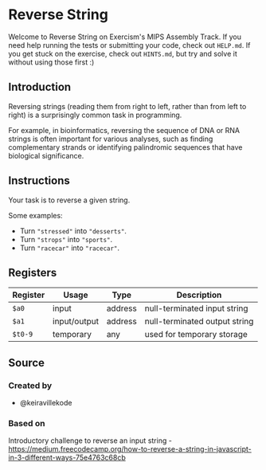 # Reverse String

Welcome to Reverse String on Exercism's MIPS Assembly Track.
If you need help running the tests or submitting your code, check out `HELP.md`.
If you get stuck on the exercise, check out `HINTS.md`, but try and solve it without using those first :)

## Introduction

Reversing strings (reading them from right to left, rather than from left to right) is a surprisingly common task in programming.

For example, in bioinformatics, reversing the sequence of DNA or RNA strings is often important for various analyses, such as finding complementary strands or identifying palindromic sequences that have biological significance.

## Instructions

Your task is to reverse a given string.

Some examples:

- Turn `"stressed"` into `"desserts"`.
- Turn `"strops"` into `"sports"`.
- Turn `"racecar"` into `"racecar"`.

## Registers

| Register | Usage        | Type    | Description                   |
| -------- | ------------ | ------- | ----------------------------- |
| `$a0`    | input        | address | null-terminated input string  |
| `$a1`    | input/output | address | null-terminated output string |
| `$t0-9`  | temporary    | any     | used for temporary storage    |

## Source

### Created by

- @keiravillekode

### Based on

Introductory challenge to reverse an input string - https://medium.freecodecamp.org/how-to-reverse-a-string-in-javascript-in-3-different-ways-75e4763c68cb